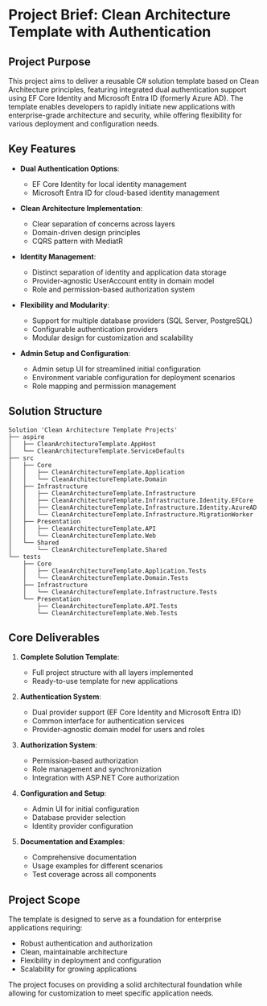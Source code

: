 # Project Brief: Clean Architecture Template with Authentication

## Project Purpose

This project aims to deliver a reusable C# solution template based on Clean Architecture principles, featuring integrated dual authentication support using EF Core Identity and Microsoft Entra ID (formerly Azure AD). The template enables developers to rapidly initiate new applications with enterprise-grade architecture and security, while offering flexibility for various deployment and configuration needs.

## Key Features

- **Dual Authentication Options**: 
  - EF Core Identity for local identity management
  - Microsoft Entra ID for cloud-based identity management
  
- **Clean Architecture Implementation**:
  - Clear separation of concerns across layers
  - Domain-driven design principles
  - CQRS pattern with MediatR
  
- **Identity Management**:
  - Distinct separation of identity and application data storage
  - Provider-agnostic UserAccount entity in domain model
  - Role and permission-based authorization system
  
- **Flexibility and Modularity**:
  - Support for multiple database providers (SQL Server, PostgreSQL)
  - Configurable authentication providers
  - Modular design for customization and scalability
  
- **Admin Setup and Configuration**:
  - Admin setup UI for streamlined initial configuration
  - Environment variable configuration for deployment scenarios
  - Role mapping and permission management

## Solution Structure

```
Solution 'Clean Architecture Template Projects'
├── aspire
│   ├── CleanArchitectureTemplate.AppHost
│   └── CleanArchitectureTemplate.ServiceDefaults
├── src
│   ├── Core
│   │   ├── CleanArchitectureTemplate.Application
│   │   └── CleanArchitectureTemplate.Domain
│   ├── Infrastructure
│   │   ├── CleanArchitectureTemplate.Infrastructure
│   │   ├── CleanArchitectureTemplate.Infrastructure.Identity.EFCore
│   │   ├── CleanArchitectureTemplate.Infrastructure.Identity.AzureAD
│   │   └── CleanArchitectureTemplate.Infrastructure.MigrationWorker
│   ├── Presentation
│   │   ├── CleanArchitectureTemplate.API
│   │   └── CleanArchitectureTemplate.Web
│   └── Shared
│       └── CleanArchitectureTemplate.Shared
└── tests
    ├── Core
    │   ├── CleanArchitectureTemplate.Application.Tests
    │   └── CleanArchitectureTemplate.Domain.Tests
    ├── Infrastructure
    │   └── CleanArchitectureTemplate.Infrastructure.Tests
    └── Presentation
        ├── CleanArchitectureTemplate.API.Tests
        └── CleanArchitectureTemplate.Web.Tests
```

## Core Deliverables

1. **Complete Solution Template**:
   - Full project structure with all layers implemented
   - Ready-to-use template for new applications

2. **Authentication System**:
   - Dual provider support (EF Core Identity and Microsoft Entra ID)
   - Common interface for authentication services
   - Provider-agnostic domain model for users and roles

3. **Authorization System**:
   - Permission-based authorization
   - Role management and synchronization
   - Integration with ASP.NET Core authorization

4. **Configuration and Setup**:
   - Admin UI for initial configuration
   - Database provider selection
   - Identity provider configuration

5. **Documentation and Examples**:
   - Comprehensive documentation
   - Usage examples for different scenarios
   - Test coverage across all components

## Project Scope

The template is designed to serve as a foundation for enterprise applications requiring:
- Robust authentication and authorization
- Clean, maintainable architecture
- Flexibility in deployment and configuration
- Scalability for growing applications

The project focuses on providing a solid architectural foundation while allowing for customization to meet specific application needs.
